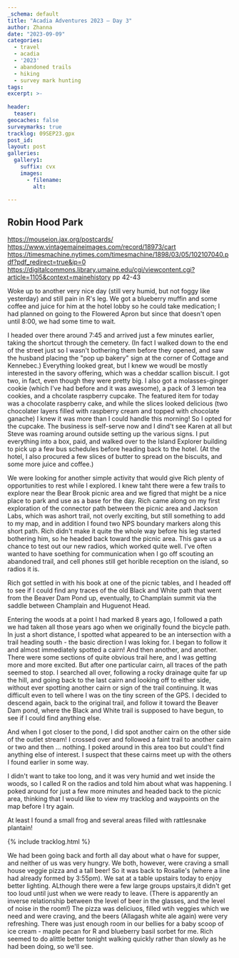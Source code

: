 ```yaml
---
_schema: default
title: "Acadia Adventures 2023 – Day 3"
author: Zhanna
date: "2023-09-09"
categories: 
  - travel
  - acadia
  - '2023'
  - abandoned trails
  - hiking
  - survey mark hunting
tags:
excerpt: >-
  
header:
  teaser:
geocaches: false
surveymarks: true
tracklog: 09SEP23.gpx
post_id: 
layout: post
galleries:
  gallery1:
    suffix: cvx
    images:
      - filename: 
        alt:
    
---
```


## Robin Hood Park
https://mouseion.jax.org/postcards/
https://www.vintagemaineimages.com/record/18973/cart
https://timesmachine.nytimes.com/timesmachine/1898/03/05/102107040.pdf?pdf_redirect=true&ip=0
https://digitalcommons.library.umaine.edu/cgi/viewcontent.cgi?article=1105&context=mainehistory pp 42-43


Woke up to another very nice day (still very humid, but not foggy like yesterday) and still pain in R's leg. We got a blueberry muffin and some coffee and juice for him at the hotel lobby so he could take medication; I had planned on going to the Flowered Apron but since that doesn't open until 8:00, we had some time to wait.

I headed over there around 7:45 and arrived just a few minutes earlier, taking the shortcut through the cemetery. (In fact I walked down to the end of the street just so I wasn't bothering them before they opened, and saw the husband placing the "pop up bakery" sign at the corner of Cottage and Kennebec.) Everything looked great, but I knew we woudl be mostly interested in the savory offering, which was a cheddar scallion biscuit. I got two, in fact, even though they were pretty big. I also got a molasses-ginger cookie (which I've had before and it was awesome), a pack of 3 lemon tea cookies, and a chcolate raspberry cupcake. The featured item for today was a chocolate raspberry cake, and while the slices looked delicious (two chocolater layers filled with raspberry cream and topped with chocolate ganache) I knew it was more than I could handle this morning! So I opted for the cupcake. The business is self-serve now and I dind't see Karen at all but Steve was roaming around outside setting up the various signs. I put everything into a box, paid, and walked over to the Island Explorer building to pick up a few bus schedules before heading back to the hotel. (At the hotel, I also procured a few slices of butter to spread on the biscuits, and some more juice and coffee.)

We were looking for another simple activity that would give Rich plenty of opportunities to rest while I explored. I knew taht there were a few trails to explore near the Bear Brook picnic area and we figred that might be a nice place to park and use as a base for the day. Rich came along on my first exploration of the connector path between the picnic area and Jackson Labs, which was ashort trail, not overly exciting, but still something to add to my map, and in addition I found two NPS boundary markers along this short path. Rich didn't make it quite the whole way before his leg started bothering him, so he headed back toward the picnic area. This gave us a chance to test out our new radios, which worked quite well. I've often wanted to have soething for communication when I go off scouting an abandoned trail, and cell phones still get horible reception on the island, so radios it is.

Rich got settled in with his book at one of the picnic tables, and I headed off to see if I could find any traces of the old Black and White path that went from the Beaver Dam Pond up, eventually, to Champlain summit via the saddle between Champlain and Huguenot Head.

Entering the woods at a point I had marked 8 years ago, I followed a path we had taken all those years ago when we originally found the bicycle path. In just a short distance, I spotted what appeared to be an intersection with a trail heading south - the basic direction I was loking for. I began to follow it and almost immediately spotted a cairn! And then another, and another. There were some sections of quite obvious trail here, and I was getting more and more excited. But after one particular cairn, all traces of the path seemed to stop. I searched all over, following a rocky drainage quite far up the hill, and going back to the last cairn and looking off to either side, without ever spotting another cairn or sign of the trail continuing. It was difficult even to tell where I was on the tiny screen of the GPS. I decided to descend again, back to the original trail, and follow it toward the Beaver Dam pond, where the Black and White trail is supposed to have begun, to see if I could find anything else. 

And when I got closer to the pond, I did spot another cairn on the other side of the outlet stream! I crossed over and followed a faint trail to another cairn or two and then ... nothing. I poked around in this area too but could't find anything else of interest. I suspect that these cairns meet up with the others I found earlier in some way.

I didn't want to take too long, and it was very humid and wet inside the woods, so I called R on the radios and told him about what was happening. I poked around for just a few more minutes and headed back to the picnic area, thinking that I would like to view my tracklog and waypoints on the map before I try again. 

At least I found a small frog and several areas filled with rattlesnake plantain!

{% include tracklog.html %}

We had been going back and forth all day about what o have for supper, and neither of us was very hungry. We both, however, were craving a small house veggie pizza and a tall beer! So it was back to Rosalie's (where a line had already formed by 3:55pm). We sat at a table upstairs today to enjoy better lighting. ALthough there were a few large groups upstairs,it didn't get too loud until just when we were ready to leave. (There is apparently an inverse relationship between the level of beer in the glasses, and the level of noise in the room!) The pizza was deliciuos, filled wtih veggies which we need and were craving, and the beers (Allagash white ale again) were very refreshing. There was just enough room in our bellies for a baby scoop of ice cream - maple pecan for R and blueberry basil sorbet for me. Rich seemed to do alittle better tonight walking quickly rather than slowly as he had been doing, so we'll see.

